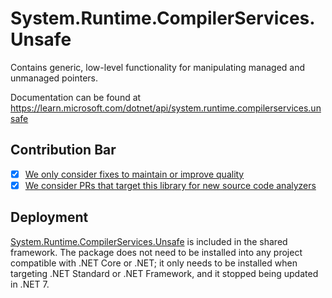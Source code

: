 # System.Runtime.CompilerServices.Unsafe
Contains generic, low-level functionality for manipulating managed and unmanaged pointers.

Documentation can be found at https://learn.microsoft.com/dotnet/api/system.runtime.compilerservices.unsafe

## Contribution Bar
- [x] [We only consider fixes to maintain or improve quality](../../libraries/README.md#primary-bar)
- [x] [We consider PRs that target this library for new source code analyzers](../../libraries/README.md#secondary-bars)

## Deployment
[System.Runtime.CompilerServices.Unsafe](https://www.nuget.org/packages/System.Runtime.CompilerServices.Unsafe) is included in the shared framework.  The package does not need to be installed into any project compatible with .NET Core or .NET; it only needs to be installed when targeting .NET Standard or .NET Framework, and it stopped being updated in .NET 7.